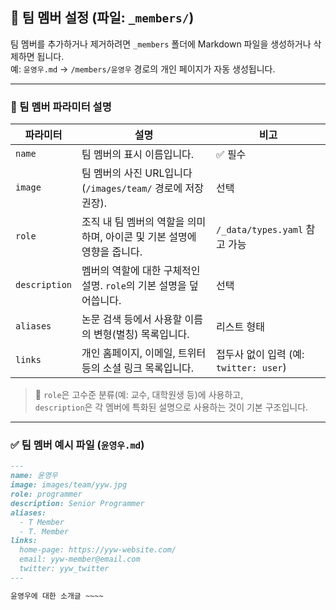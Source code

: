 ## 👥 팀 멤버 설정 (파일: `_members/`)

팀 멤버를 추가하거나 제거하려면 `_members` 폴더에 Markdown 파일을 생성하거나 삭제하면 됩니다.  
예: `윤영우.md` → `/members/윤영우` 경로의 개인 페이지가 자동 생성됩니다.

---

### 📌 팀 멤버 파라미터 설명

| 파라미터        | 설명                                                                                          | 비고                                 |
|------------------|-----------------------------------------------------------------------------------------------|--------------------------------------|
| `name`           | 팀 멤버의 표시 이름입니다.                                                                    | ✅ 필수                                 |
| `image`          | 팀 멤버의 사진 URL입니다 (`/images/team/` 경로에 저장 권장).                                  | 선택                                 |
| `role`           | 조직 내 팀 멤버의 역할을 의미하며, 아이콘 및 기본 설명에 영향을 줍니다.                       | `/_data/types.yaml` 참고 가능         |
| `description`    | 멤버의 역할에 대한 구체적인 설명. `role`의 기본 설명을 덮어씁니다.                             | 선택                                 |
| `aliases`        | 논문 검색 등에서 사용할 이름의 변형(별칭) 목록입니다.                                          | 리스트 형태                          |
| `links`          | 개인 홈페이지, 이메일, 트위터 등의 소셜 링크 목록입니다.                                       | 접두사 없이 입력 (예: `twitter: user`) |

> 🧠 `role`은 고수준 분류(예: 교수, 대학원생 등)에 사용하고,  
> `description`은 각 멤버에 특화된 설명으로 사용하는 것이 기본 구조입니다.

---

### ✅ 팀 멤버 예시 파일 (`윤영우.md`)

```markdown
---
name: 윤영우
image: images/team/yyw.jpg
role: programmer
description: Senior Programmer
aliases:
  - T Member
  - T. Member
links:
  home-page: https://yyw-website.com/
  email: yyw-member@email.com
  twitter: yyw_twitter
---

윤영우에 대한 소개글 ~~~~
